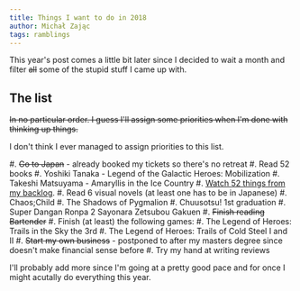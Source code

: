 ```yaml
---
title: Things I want to do in 2018
author: Michał Zając
tags: ramblings
---
```


This year's post comes a little bit later since I decided to wait a month and filter ~~all~~ some of the stupid stuff I
came up with.

## The list

~~In no particular order. I guess I'll assign some priorities when I'm done with thinking up things.~~

I don't think I ever managed to assign priorities to this list.

#. ~~Go to Japan~~ - already booked my tickets so there's no retreat
#. Read 52 books
    #. Yoshiki Tanaka - Legend of the Galactic Heroes: Mobilization
    #. Takeshi Matsuyama - Amaryllis in the Ice Country
#. [Watch 52 things from my backlog](https://www.facebook.com/events/497685500618509/permalink/497687770618282/).
#. Read 6 visual novels (at least one has to be in Japanese)
    #. Chaos;Child
    #. The Shadows of Pygmalion
    #. Chuusotsu! 1st graduation
    #. Super Dangan Ronpa 2 Sayonara Zetsubou Gakuen
#. ~~Finish reading Bartender~~
#. Finish (at least) the following games:
    #. The Legend of Heroes: Trails in the Sky the 3rd
    #. The Legend of Heroes: Trails of Cold Steel I and II
#. ~~Start my own business~~ - postponed to after my masters degree since doesn't make financial sense before
#. Try my hand at writing reviews

I'll probably add more since I'm going at a pretty good pace and for once I might acutally do everything this year.
